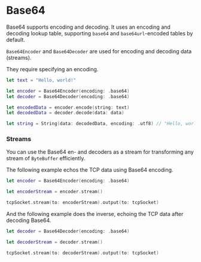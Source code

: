 # Base64

Base64 supports encoding and decoding. It uses an encoding and decoding lookup table, supporting `base64` and `base64url`-encoded tables by default.

`Base64Encoder` and `Base64Decoder` are used for encoding and decoding data (streams).

They require specifying an encoding.

```swift
let text = "Hello, world!"

let encoder = Base64Encoder(encoding: .base64)
let decoder = Base64Decoder(encoding: .base64)

let encodedData = encoder.encode(string: text)
let decodedData = decoder.decode(data: data)

let string = String(data: decodedData, encoding: .utf8) // "Hello, world!"
```

### Streams

You can use the Base64 en- and decoders as a stream for transforming any stream of `ByteBuffer` efficiently.

The following example echos the TCP data using Base64 encoding.

```swift
let encoder = Base64Encoder(encoding: .base64)

let encoderStream = encoder.stream()

tcpSocket.stream(to: encoderStream).output(to: tcpSocket)
```

And the following example does the inverse, echoing the TCP data after decoding Base64.

```swift
let decoder = Base64Decoder(encoding: .base64)

let decoderStream = decoder.stream()

tcpSocket.stream(to: decoderStream).output(to: tcpSocket)
```
